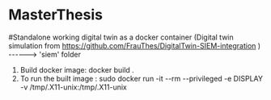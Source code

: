 # MasterThesis

#Standalone working digital twin as a docker container (Digital twin simulation from https://github.com/FrauThes/DigitalTwin-SIEM-integration ) ------> 'siem' folder

1) Build docker image: docker build .
2) To run the built image : sudo docker run -it --rm --privileged -e DISPLAY -v /tmp/.X11-unix:/tmp/.X11-unix <imagename>
